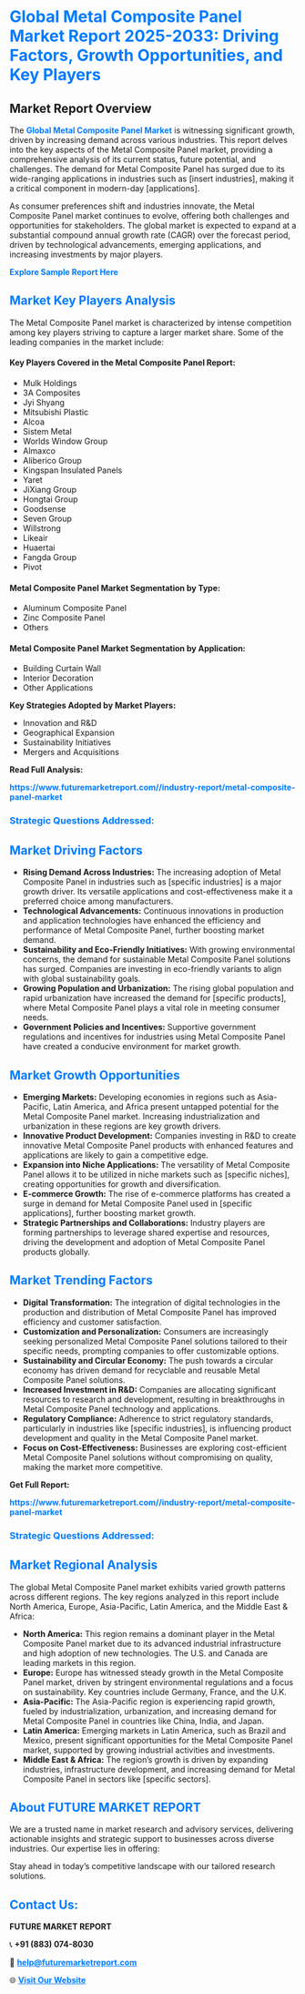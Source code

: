 <h1 style="color: #007BFF;">Global Metal Composite Panel Market Report 2025-2033: Driving Factors, Growth Opportunities, and Key Players</h1>

<section id="overview">
<h2>Market Report Overview</h2>
<p>The <a href="https://www.futuremarketreport.com//industry-report/metal-composite-panel-market" style="color: #007BFF; text-decoration: none;"><strong>Global Metal Composite Panel Market</strong></a> is witnessing significant growth, driven by increasing demand across various industries. This report delves into the key aspects of the Metal Composite Panel market, providing a comprehensive analysis of its current status, future potential, and challenges. The demand for Metal Composite Panel has surged due to its wide-ranging applications in industries such as [insert industries], making it a critical component in modern-day [applications].</p>
<p>As consumer preferences shift and industries innovate, the Metal Composite Panel market continues to evolve, offering both challenges and opportunities for stakeholders. The global market is expected to expand at a substantial compound annual growth rate (CAGR) over the forecast period, driven by technological advancements, emerging applications, and increasing investments by major players.</p>
</section>

<section id="overview">
<p><a href="https://www.futuremarketreport.com//request-sample/reportId=86677" style="color: #007BFF; text-decoration: none;"><strong>Explore Sample Report Here</strong></a></p>
</section>

<section id="key-players">
<h2 style="color: #007BFF;">Market Key Players Analysis</h2>
<p>The Metal Composite Panel market is characterized by intense competition among key players striving to capture a larger market share. Some of the leading companies in the market include:</p>
<h4>Key Players Covered in the Metal Composite Panel Report:</h4>
<ul><li>Mulk Holdings</li><li>3A Composites</li><li>Jyi Shyang</li><li>Mitsubishi Plastic</li><li>Alcoa</li><li>Sistem Metal</li><li>Worlds Window Group</li><li>Almaxco</li><li>Aliberico Group</li><li>Kingspan Insulated Panels</li><li>Yaret</li><li>JiXiang Group</li><li>Hongtai Group</li><li>Goodsense</li><li>Seven Group</li><li>Willstrong</li><li>Likeair</li><li>Huaertai</li><li>Fangda Group</li><li>Pivot</li></ul>
<h4>Metal Composite Panel Market Segmentation by Type:</h4>
<ul><li>Aluminum Composite Panel</li><li>Zinc Composite Panel</li><li>Others</li></ul>

<h4>Metal Composite Panel Market Segmentation by Application:</h4>
<ul><li>Building Curtain Wall</li><li>Interior Decoration</li><li>Other Applications</li></ul>
<p><strong>Key Strategies Adopted by Market Players:</strong></p>
<ul>
<li>Innovation and R&D</li>
<li>Geographical Expansion</li>
<li>Sustainability Initiatives</li>
<li>Mergers and Acquisitions</li>
</ul>
</section>

<section>
<p><strong>Read Full Analysis: </strong></p><a href="https://www.futuremarketreport.com//industry-report/metal-composite-panel-market" style="color: #007BFF; text-decoration: none;"><strong>https://www.futuremarketreport.com//industry-report/metal-composite-panel-market</strong></a>
<h3 style="color: #007BFF;">Strategic Questions Addressed:</h3>
</section>

<section id="driving-factors">
<h2 style="color: #007BFF;">Market Driving Factors</h2>
<ul>
<li><strong>Rising Demand Across Industries:</strong> The increasing adoption of Metal Composite Panel in industries such as [specific industries] is a major growth driver. Its versatile applications and cost-effectiveness make it a preferred choice among manufacturers.</li>
<li><strong>Technological Advancements:</strong> Continuous innovations in production and application technologies have enhanced the efficiency and performance of Metal Composite Panel, further boosting market demand.</li>
<li><strong>Sustainability and Eco-Friendly Initiatives:</strong> With growing environmental concerns, the demand for sustainable Metal Composite Panel solutions has surged. Companies are investing in eco-friendly variants to align with global sustainability goals.</li>
<li><strong>Growing Population and Urbanization:</strong> The rising global population and rapid urbanization have increased the demand for [specific products], where Metal Composite Panel plays a vital role in meeting consumer needs.</li>
<li><strong>Government Policies and Incentives:</strong> Supportive government regulations and incentives for industries using Metal Composite Panel have created a conducive environment for market growth.</li>
</ul>
</section>

<section id="growth-opportunities">
<h2 style="color: #007BFF;">Market Growth Opportunities</h2>
<ul>
<li><strong>Emerging Markets:</strong> Developing economies in regions such as Asia-Pacific, Latin America, and Africa present untapped potential for the Metal Composite Panel market. Increasing industrialization and urbanization in these regions are key growth drivers.</li>
<li><strong>Innovative Product Development:</strong> Companies investing in R&D to create innovative Metal Composite Panel products with enhanced features and applications are likely to gain a competitive edge.</li>
<li><strong>Expansion into Niche Applications:</strong> The versatility of Metal Composite Panel allows it to be utilized in niche markets such as [specific niches], creating opportunities for growth and diversification.</li>
<li><strong>E-commerce Growth:</strong> The rise of e-commerce platforms has created a surge in demand for Metal Composite Panel used in [specific applications], further boosting market growth.</li>
<li><strong>Strategic Partnerships and Collaborations:</strong> Industry players are forming partnerships to leverage shared expertise and resources, driving the development and adoption of Metal Composite Panel products globally.</li>
</ul>
</section>

<section id="trending-factors">
<h2 style="color: #007BFF;">Market Trending Factors</h2>
<ul>
<li><strong>Digital Transformation:</strong> The integration of digital technologies in the production and distribution of Metal Composite Panel has improved efficiency and customer satisfaction.</li>
<li><strong>Customization and Personalization:</strong> Consumers are increasingly seeking personalized Metal Composite Panel solutions tailored to their specific needs, prompting companies to offer customizable options.</li>
<li><strong>Sustainability and Circular Economy:</strong> The push towards a circular economy has driven demand for recyclable and reusable Metal Composite Panel solutions.</li>
<li><strong>Increased Investment in R&D:</strong> Companies are allocating significant resources to research and development, resulting in breakthroughs in Metal Composite Panel technology and applications.</li>
<li><strong>Regulatory Compliance:</strong> Adherence to strict regulatory standards, particularly in industries like [specific industries], is influencing product development and quality in the Metal Composite Panel market.</li>
<li><strong>Focus on Cost-Effectiveness:</strong> Businesses are exploring cost-efficient Metal Composite Panel solutions without compromising on quality, making the market more competitive.</li>
</ul>
</section>

<section>
<p><strong>Get Full Report: </strong></p><a href="https://www.futuremarketreport.com//industry-report/metal-composite-panel-market" style="color: #007BFF; text-decoration: none;"><strong>https://www.futuremarketreport.com//industry-report/metal-composite-panel-market</strong></a>
<h3 style="color: #007BFF;">Strategic Questions Addressed:</h3>
</section>


<section id="regional-analysis">
<h2 style="color: #007BFF;">Market Regional Analysis</h2>
<p>The global Metal Composite Panel market exhibits varied growth patterns across different regions. The key regions analyzed in this report include North America, Europe, Asia-Pacific, Latin America, and the Middle East & Africa:</p>
<ul>
<li><strong>North America:</strong> This region remains a dominant player in the Metal Composite Panel market due to its advanced industrial infrastructure and high adoption of new technologies. The U.S. and Canada are leading markets in this region.</li>
<li><strong>Europe:</strong> Europe has witnessed steady growth in the Metal Composite Panel market, driven by stringent environmental regulations and a focus on sustainability. Key countries include Germany, France, and the U.K.</li>
<li><strong>Asia-Pacific:</strong> The Asia-Pacific region is experiencing rapid growth, fueled by industrialization, urbanization, and increasing demand for Metal Composite Panel in countries like China, India, and Japan.</li>
<li><strong>Latin America:</strong> Emerging markets in Latin America, such as Brazil and Mexico, present significant opportunities for the Metal Composite Panel market, supported by growing industrial activities and investments.</li>
<li><strong>Middle East & Africa:</strong> The region’s growth is driven by expanding industries, infrastructure development, and increasing demand for Metal Composite Panel in sectors like [specific sectors].</li>
</ul>
</section>

<footer>
<h2 style="color: #007BFF;">About FUTURE MARKET REPORT</h2>
<p>We are a trusted name in market research and advisory services, delivering actionable insights and strategic support to businesses across diverse industries. Our expertise lies in offering:</p>

<p>Stay ahead in today’s competitive landscape with our tailored research solutions.</p>

<h2 style="color: #007BFF;">Contact Us:</h2>
<p><strong>FUTURE MARKET REPORT</strong></p>
<p>📞 <strong>+91 (883) 074-8030</strong></p>
<p>📧 <strong><a href="mailto:help@futuremarketreport.com" style="color: #007BFF;">help@futuremarketreport.com</a></strong></p>
<p>🌐 <strong><a href="https://www.futuremarketreport.com/" style="color: #007BFF;">Visit Our Website</a></strong></p>
</footer>